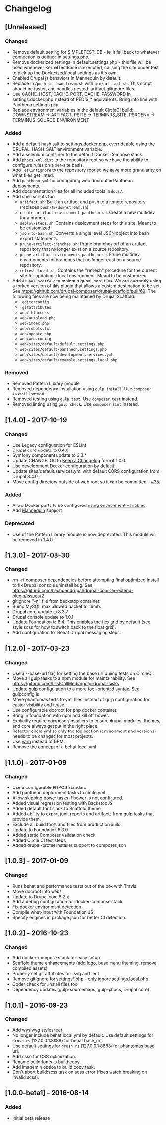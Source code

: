 # Changelog

## [Unreleased]
### Changed
* Remove default setting for SIMPLETEST_DB - let it fall back to whatever connection is defined in settings.php.
* Remove dockerized settings in default.settings.php - this file will be used whenever KernelTestBase is executed, causing the site under test to pick up the Dockerized/local settings as it's own.
* Enabled Drupal js behaviors in Mannequin by default.
* Replace `ci/push-to-downstream.sh` with `bin/artifact.sh`.  This script should be faster, and handles nested .artifact.gitignore files.
* Use CACHE_HOST, CACHE_PORT, CACHE_PASSWORD in settings.docker.php instead of REDIS_* equivalents.  Bring into line with Pantheon settings.php.
* Replace environment variables in the default CircleCI build: DOWNSTREAM -> ARTIFACT, PSITE -> TERMINUS_SITE, PSRCENV -> TERMINUS_SOURCE_ENVIRONMENT

### Added
* Add a default hash salt to settings.docker.php, overrideable using the DRUPAL_HASH_SALT environment variable.
* Add a selenium container to the default Docker Compose stack.
* Add `phpcs.xml.dist` to the repository root so we have the ability to configure rules on a per-site basis.
* Add `.eslintignore` to the repository root so we have more granularity on what files get linted.
* Add `pantheon.yml` for configuring web docroot in Pantheon deployments.
* Add documentation files for all included tools in `docs/`.
* Add shell scripts for:
  * `artifact.sh`: Build an artifact and push to a remote repository (replaces `push-to-downstream.sh`)
  * `create-artifact-environment-pantheon.sh`: Create a new multidev for a branch.
  * `deploy-steps.sh`: Contains deployment steps for this site.  Meant to be customized.
  * `json-to-bash.sh`: Converts a single level JSON object into bash export statements.
  * `prune-artifact-branches.sh`: Prune branches off of an artifact repository that no longer exist on a source repository.
  * `prune-artifact-environments-pantheon.sh`: Prune multidev environments for branches that no longer exist on a source repository.
  * `refresh-local.sh`: Contains the "refresh" procedure for the current site for updating a local environment.  Meant to be customized.
* Add `drupal-scaffold` to maintain quasi-core files.  We are currently using a forked version of this plugin that allows a custom destination to be set.  See https://github.com/drupal-composer/drupal-scaffold/pull/69.  The following files are now being maintained by Drupal Scaffold:
  * `.editorconfig`
  * `.gitattributes`
  * `web/.htaccess`
  * `web/autoload.php`
  * `web/index.php`
  * `web/robots.txt`
  * `web/update.php`
  * `web/web.config`
  * `web/sites/default/default.settings.php`
  * `web/sites/default/pantheon.settings.php`
  * `web/sites/default/development.services.yml`
  * `web/sites/default/example.settings.local.php`
  

### Removed
* Removed Pattern Library module
* Removed dependency installation using `gulp install`.  Use `composer install` instead.
* Removed testing using `gulp test`.  Use `composer test` instead.
* Removed linting using `gulp check`.  Use `composer lint` instead.

## [1.4.0] - 2017-10-19
### Changed
* Use Legacy configuration for ESLint
* Drupal core update to 8.4.0
* Symfony component update to 3.3.*
* Update CHANGELOG to [Keep a Changelog](http://keepachangelog.com/en/1.0.0/) format 1.0.0.
* Use development Docker configuration by default.
* Update sites/default/services.yml with default CORS configuration from Drupal 8.4.0
* Move config directory outside of web root so it can be committed - [#35](https://github.com/LastCallMedia/Drupal-Scaffold/issues/35).

### Added
* Allow Docker ports to be configured [using environment variables](https://docs.docker.com/compose/environment-variables/#substituting-environment-variables-in-compose-files).
* Add [Mannequin](https://mannequin.io) support

### Deprecated
* Use of the Pattern Library module is now deprecated.  This module will be removed in 1.4.0.

## [1.3.0] - 2017-08-30
### Changed
* rm -rf composer dependencies before attempting final optimized install to fix Drupal console uninstall bug. See https://github.com/hechoendrupal/drupal-console-extend-plugin/issues/2
* gitignore "-n" file from backstop container.
* Bump MySQL max allowed packet to 16mb.
* Drupal core update to 8.3.7
* Drupal console update to 1.0.1
* Update Foundation to 6.4.  This enables the flex grid by default (see style.scss for how to switch back to the float grid).
* Add configuration for Behat Drupal messaging steps.

## [1.2.0] - 2017-03-23
### Changed
* Use a --base-url flag for setting the base url during tests on CircleCI.
* Move all gulp tasks to a npm module for maintainability. See https://github.com/LastCallMedia/gulp-drupal-tasks
* Update gulp configuration to a more tool-oriented syntax.  See gulpconfig.js
* Move phantomas tests to yml files instead of gulp configuration for easier visibility and reuse.
* Use configurable docroot for php docker container.
* Bring in foundation with npm and kill off bower.
* Explicitly require composer/installers to ensure drupal modules, themes, and core always get put in the right place.
* Refactor circle.yml so only the top section (environment and versions) needs to be changed for most projects.
* Use [yarn](https://yarnpkg.com/en/) instead of NPM.
* Remove the concept of a behat.local.yml

## [1.1.0] - 2017-01-09
### Changed
* Use a configurable PHPCS standard
* Add pantheon deployment tasks to circle.yml
* Allow skipping bower tasks if bower is not configured.
* Added visual regression testing with BackstopJS
* Added default font stack to Scaffold theme
* Added ability to export junit reports and artifacts from gulp tasks that provide them.
* Exclude all build tools and files from production build.
* Update to Foundation 6.3.0
* Added static Composer validation check
* Added Circle CI test steps
* Added drupal-profile installer support to composer.json

## [1.0.3] - 2017-01-09
### Changed
* Runs behat and performance tests out of the box with Travis.
* Move docroot into web/
* Update to Drupal core 8.2.x
* Add a debug configuration for docker-compose stack
* Fix docker environment detection
* Compile what-input with Foundation JS
* Specify engines in package.json for better CI detection.

## [1.0.2] - 2016-10-23
### Changed
* Add docker-compose stack for easy setup
* Scaffold theme enhancements (add logo, base menu theming, remove compiled assets)
* Properly set git attributes for .svg and .eot
* Remove gitignore for settings*.php - only ignore settings.local.php
* Coder check for .install files too
* Dependency updates (gulp-sourcemaps, gulp-phpcs, Drupal core)

## [1.0.1] - 2016-09-23
### Changed
* Add wysiwyg stylesheet
* No longer include behat.local.yml by default.  Use default settings for `drush rs` (127.0.0.1:8888) for behat base_url.
* Use default settings for `drush rs` (127.0.0.1:8888) for phantomas base url.
* Add csso for CSS optimization.
* Rename build:fonts to build:copy.
* Add imagemin option to build:copy task.
* Don't abort build:scss task on scss error (fixes watch breaking on invalid scss).


## [1.0.0-beta1] - 2016-08-14
### Added
* Initial beta release
